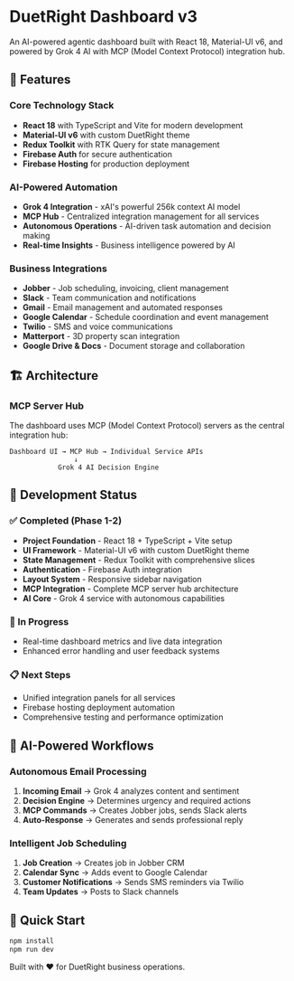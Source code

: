 # DuetRight Dashboard v3

An AI-powered agentic dashboard built with React 18, Material-UI v6, and powered by Grok 4 AI with MCP (Model Context Protocol) integration hub.

## 🚀 Features

### Core Technology Stack
- **React 18** with TypeScript and Vite for modern development
- **Material-UI v6** with custom DuetRight theme
- **Redux Toolkit** with RTK Query for state management
- **Firebase Auth** for secure authentication
- **Firebase Hosting** for production deployment

### AI-Powered Automation
- **Grok 4 Integration** - xAI's powerful 256k context AI model
- **MCP Hub** - Centralized integration management for all services
- **Autonomous Operations** - AI-driven task automation and decision making
- **Real-time Insights** - Business intelligence powered by AI

### Business Integrations
- **Jobber** - Job scheduling, invoicing, client management
- **Slack** - Team communication and notifications  
- **Gmail** - Email management and automated responses
- **Google Calendar** - Schedule coordination and event management
- **Twilio** - SMS and voice communications
- **Matterport** - 3D property scan integration
- **Google Drive & Docs** - Document storage and collaboration

## 🏗️ Architecture

### MCP Server Hub
The dashboard uses MCP (Model Context Protocol) servers as the central integration hub:

```
Dashboard UI → MCP Hub → Individual Service APIs
                ↓
            Grok 4 AI Decision Engine
```

## 🚀 Development Status

### ✅ Completed (Phase 1-2)
- **Project Foundation** - React 18 + TypeScript + Vite setup
- **UI Framework** - Material-UI v6 with custom DuetRight theme  
- **State Management** - Redux Toolkit with comprehensive slices
- **Authentication** - Firebase Auth integration
- **Layout System** - Responsive sidebar navigation
- **MCP Integration** - Complete MCP server hub architecture
- **AI Core** - Grok 4 service with autonomous capabilities

### 🔄 In Progress
- Real-time dashboard metrics and live data integration
- Enhanced error handling and user feedback systems

### 📋 Next Steps
- Unified integration panels for all services
- Firebase hosting deployment automation
- Comprehensive testing and performance optimization

## 🤖 AI-Powered Workflows

### Autonomous Email Processing
1. **Incoming Email** → Grok 4 analyzes content and sentiment
2. **Decision Engine** → Determines urgency and required actions
3. **MCP Commands** → Creates Jobber jobs, sends Slack alerts
4. **Auto-Response** → Generates and sends professional reply

### Intelligent Job Scheduling  
1. **Job Creation** → Creates job in Jobber CRM
2. **Calendar Sync** → Adds event to Google Calendar
3. **Customer Notifications** → Sends SMS reminders via Twilio
4. **Team Updates** → Posts to Slack channels

## 🚀 Quick Start

```bash
npm install
npm run dev
```

Built with ❤️ for DuetRight business operations.
